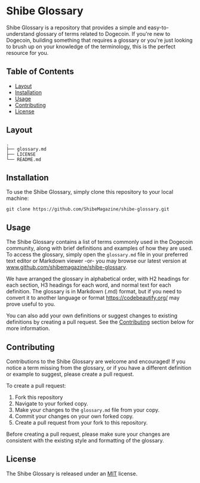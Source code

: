 Shibe Glossary
==============

Shibe Glossary is a repository that provides a simple and easy-to-understand glossary of terms related to Dogecoin. If you're new to Dogecoin, building something that requires a glossary or you're just looking to brush up on your knowledge of the terminology, this is the perfect resource for you.

Table of Contents
-----------------

*   [Layout](#directory-layout)
*   [Installation](#installation)
*   [Usage](#usage)
*   [Contributing](#contributing)
*   [License](#license)

Layout
------
    .
    ├── glossary.md
    ├── LICENSE
    └── README.md

Installation
------------

To use the Shibe Glossary, simply clone this repository to your local machine:

`git clone https://github.com/ShibeMagazine/shibe-glossary.git`

Usage
-----

The Shibe Glossary contains a list of terms commonly used in the Dogecoin community, along with brief definitions and examples of how they are used. To access the glossary, simply open the `glossary.md` file in your preferred text editor or Markdown viewer -or- you may browse our latest version at www.github.com/shibemagazine/shibe-glossary.

We have arranged the glossary in alphabetical order, with H2 headings for each section, H3 headings for each word, and normal text for each definition. The glossary is in Markdown (.md) format, but if you need to convert it to another language or format  https://codebeautify.org/ may prove useful to you.

You can also add your own definitions or suggest changes to existing definitions by creating a pull request. See the [Contributing](#contributing) section below for more information.

Contributing
------------

Contributions to the Shibe Glossary are welcome and encouraged! If you notice a term missing from the glossary, or if you have a different definition or example to suggest, please create a pull request.

To create a pull request:

1.  Fork this repository
2.  Navigate to your forked copy. 
3.  Make your changes to the `glossary.md` file from your copy.
4.  Commit your changes on your own forked copy.
5.  Create a pull request from your fork to this repository.

Before creating a pull request, please make sure your changes are consistent with the existing style and formatting of the glossary.

License
-------

The Shibe Glossary is released under an [MIT](LICENSE.md) license.
